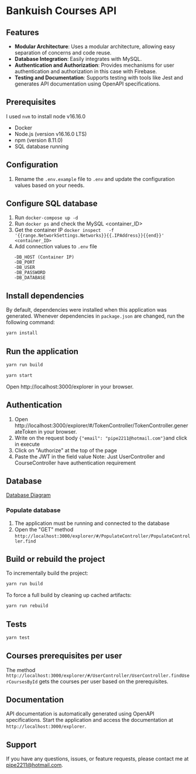 # Bankuish Courses API


## Features
- **Modular Architecture**: Uses a modular architecture, allowing easy separation of concerns and code reuse.
- **Database Integration**: Easily integrates with MySQL.
- **Authentication and Authorization**: Provides mechanisms for user authentication and authorization in this case with Firebase.
- **Testing and Documentation**: Supports testing with tools like Jest and generates API documentation using OpenAPI specifications.

## Prerequisites

I used `nvm` to install node v16.16.0

- Docker
- Node.js (version v16.16.0 LTS)
- npm (version 8.11.0)
- SQL database running

## Configuration

1. Rename the `.env.example` file to `.env` and update the configuration values based on your needs.

## Configure SQL database

1. Run `docker-compose up -d`
2. Run `docker ps` and check the MySQL <container_ID>
3. Get the container IP `docker inspect   -f '{{range.NetworkSettings.Networks}}{{.IPAddress}}{{end}}' <container_ID>`
4. Add connection values to `.env` file

```
   -DB_HOST (Container IP)
   -DB_PORT
   -DB_USER
   -DB_PASSWORD
   -DB_DATABASE
```
## Install dependencies

By default, dependencies were installed when this application was generated.
Whenever dependencies in `package.json` are changed, run the following command:

```sh
yarn install
```

## Run the application
```sh
yarn run build
```

```sh
yarn start
```
Open http://localhost:3000/explorer in your browser.


## Authentication
1. Open http://localhost:3000/explorer/#/TokenController/TokenController.generateToken in your browser.
2. Write on the request body  `{"email": "pipe2211@hotmail.com"}`and click in execute
3. Click on "Authorize" at the top of the page
4. Paste the JWT in the field value
   Note: Just UserController and CourseController have authentication requirement

## Database
[Database Diagram](https://drive.google.com/file/d/1rw-BPAoLzCj1TACkdry2Rqh0-U0zKaSl/view?usp=share_link)


### Populate database

1. The application must be running and connected to the database
2. Open the "GET" method `http://localhost:3000/explorer/#/PopulateController/PopulateController.find`


## Build or rebuild the project

To incrementally build the project:

```sh
yarn run build
```

To force a full build by cleaning up cached artifacts:

```sh
yarn run rebuild
```

## Tests

```sh
yarn test
```

## Courses prerequisites per user
The method `http://localhost:3000/explorer/#/UserController/UserController.findUserCoursesById` gets the courses per user based on the prerequisites.

## Documentation

API documentation is automatically generated using OpenAPI specifications. Start the application and access the documentation at `http://localhost:3000/explorer`.

## Support

If you have any questions, issues, or feature requests, please contact me at [pipe2211@hotmail.com](mailto:pipe2211@hotmail.com).
